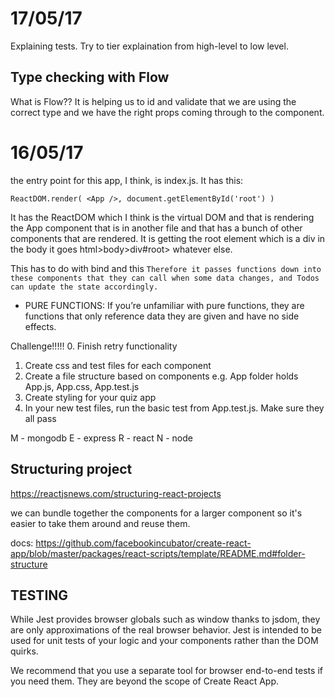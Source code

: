 # 17/05/17

Explaining tests. Try to tier explaination from high-level to low level.

## Type checking with Flow
What is Flow?? It is helping us to id and validate that we are using the correct type and we have the right props coming through to the component.


# 16/05/17

the entry point for this app, I think, is index.js. It has this:

`ReactDOM.render(
  <App />,
  document.getElementById('root')
)`

It has the ReactDOM which I think is the virtual DOM and that is rendering the App component that is in another file and that has a bunch of other components that are rendered. It is getting the root element which is a div in the body it goes html>body>div#root> whatever else.

This has to do with bind and this `Therefore it passes functions down into these components that they can call when some data changes, and Todos can update the state accordingly.`

- PURE FUNCTIONS: If you’re unfamiliar with pure functions, they are functions that only reference data they are given and have no side effects.

Challenge!!!!!
0. Finish retry functionality
1. Create css and test files for each component
2. Create a file structure based on components e.g. App folder holds App.js, App.css, App.test.js
3. Create styling for your quiz app
4. In your new test files, run the basic test from App.test.js. Make sure they all pass

M - mongodb
E - express
R - react
N - node

## Structuring project

https://reactjsnews.com/structuring-react-projects

we can bundle together the components for a larger component so it's easier to take them around and reuse them.

docs: https://github.com/facebookincubator/create-react-app/blob/master/packages/react-scripts/template/README.md#folder-structure

## TESTING

While Jest provides browser globals such as window thanks to jsdom, they are only approximations of the real browser behavior. Jest is intended to be used for unit tests of your logic and your components rather than the DOM quirks.

We recommend that you use a separate tool for browser end-to-end tests if you need them. They are beyond the scope of Create React App.
